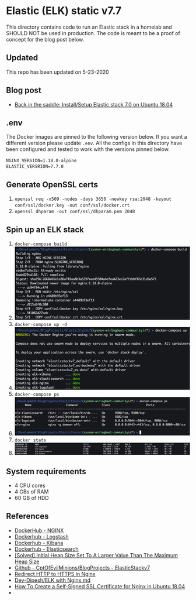 # Elastic (ELK) static v7.7

This directory contains code to run an Elastic stack in a homelab and SHOULD NOT be used in production. The code is meant to be a proof of concept for the blog post below.

## Updated
This repo has been updated on 5-23-2020

## Blog post
* [Back in the saddle: Install/Setup Elastic stack 7.0 on Ubuntu 18.04](https://holdmybeersecurity.com/2019/05/01/back-in-the-saddle-install-setup-elastic-stack-7-0-on-ubuntu-18-04/)

## .env
The Docker images are pinned to the following version below. If you want a different version please update `.env`.
All the configs in this directory have been configured and tested to work with the versions pinned below. 
```
NGINX_VERSION=1.18.0-alpine
ELASTIC_VERSRION=7.7.0
```

## Generate OpenSSL certs
1. `openssl req -x509 -nodes -days 3650 -newkey rsa:2048 -keyout conf/ssl/docker.key -out conf/ssl/docker.crt`
1. `openssl dhparam -out conf/ssl/dhparam.pem 2048`

## Spin up an ELK stack
1. `docker-compose build`
  1. ![Docker build ELK](.img/docker-build-elk.png)
1. `docker-compose up -d`
  1. ![Docker up ELK](.img/docker-up-elk.png)
1. `docker-compose ps`
  1. ![Docker ps ELK](.img/docker-ps-elk.png)
1. `docker stats`
  1. ![Docker stats ELK](.img/docker-stats-elk.png)

## System requirements
* 4 CPU cores
* 4 GBs of RAM
* 60 GB of HDD


## References
* [DockerHub - NGINX](https://hub.docker.com/_/nginx?tab=tags)
* [Dockerhub - Logstash](https://hub.docker.com/_/logstash)
* [Dockerhub - Kibana](https://hub.docker.com/_/kibana)
* [Dockerhub - Elasticsearch](https://hub.docker.com/_/elasticsearch)
* [[Solved] Initial Heap Size Set To A Larger Value Than The Maximum Heap Size](https://javahungry.blogspot.com/2020/04/initial-heap-size-larger-value-maximum-heap-size.html)
* [Github - CptOfEvilMinions/BlogProjects - ElasticStackv7](https://github.com/CptOfEvilMinions/BlogProjects/tree/master/ElasticStackv7)
* [Redirect HTTP to HTTPS in Nginx](https://bjornjohansen.no/redirect-to-https-with-nginx)
* [Dev-Dipesh/ELK with Nginx.md](https://gist.github.com/Dev-Dipesh/2ac30a8a01afb7f65b2192928a875aa1)
* [How To Create a Self-Signed SSL Certificate for Nginx in Ubuntu 18.04](https://www.digitalocean.com/community/tutorials/how-to-create-a-self-signed-ssl-certificate-for-nginx-in-ubuntu-18-04)
* []()

